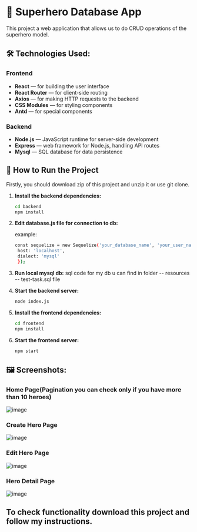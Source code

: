 # 🐾 Superhero Database App

This project a web application that allows us to do CRUD operations of the superhero model.

## 🛠️ Technologies Used:

### Frontend
- **React** — for building the user interface
- **React Router** — for client-side routing
- **Axios** — for making HTTP requests to the backend
- **CSS Modules** — for styling components
- **Antd** — for special components

### Backend
- **Node.js** — JavaScript runtime for server-side development
- **Express** — web framework for Node.js, handling API routes
- **Mysql** — SQL database for data persistence


## 🚀 How to Run the Project

Firstly, you should download zip of this project and unzip it or use git clone.

1. **Install the backend dependencies:**
   
    ```bash
   cd backend
   npm install
   ```

2. **Edit database.js file for connection to db:**
   
   example:
   ```bash
   const sequelize = new Sequelize('your_database_name', 'your_user_name', 'your_password', {
    host: 'localhost',
    dialect: 'mysql'
    });
   ```

3. **Run local mysql db:**
   sql code for my db u can find in folder -- resources -- test-task.sql file

4. **Start the backend server:**

   ```bash
   node index.js
   ```

5. **Install the frontend dependencies:**
   
    ```bash
   cd frontend
   npm install
   ```

6. **Start the frontend server:**

   ```bash
   npm start
   ```

## 🖼️ Screenshots:

### Home Page(Pagination you can check only if you have more than 10 heroes)
![image](https://github.com/user-attachments/assets/d449ce2f-f487-4802-9fe1-ef3ff7d50a05)

### Create Hero Page
![image](https://github.com/user-attachments/assets/40c03173-9dff-477a-99c1-3a82c9fa4c82)

### Edit Hero Page
![image](https://github.com/user-attachments/assets/fa4e4990-ab32-4b7f-8455-69aba77196b1)

### Hero Detail Page
![image](https://github.com/user-attachments/assets/e1818e3c-eb56-4546-878c-86c307238b9c)


## To check functionality download this project and follow my instructions.
